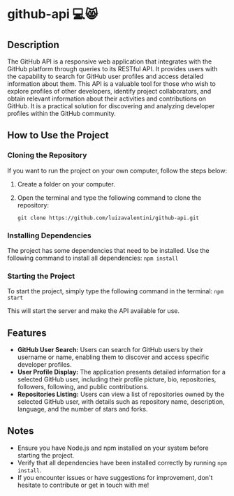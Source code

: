 # github-api 💻😸

## Description
The GitHub API is a responsive web application that integrates with the GitHub platform through queries to its RESTful API. It provides users with the capability to search for GitHub user profiles and access detailed information about them. This API is a valuable tool for those who wish to explore profiles of other developers, identify project collaborators, and obtain relevant information about their activities and contributions on GitHub. It is a practical solution for discovering and analyzing developer profiles within the GitHub community.

## How to Use the Project

### Cloning the Repository
If you want to run the project on your own computer, follow the steps below:

1. Create a folder on your computer.
2. Open the terminal and type the following command to clone the repository:

    ```
   git clone https://github.com/luizavalentini/github-api.git
   ```

### Installing Dependencies

The project has some dependencies that need to be installed. Use the following command to install all dependencies:
    ```
   npm install
    ```

### Starting the Project

To start the project, simply type the following command in the terminal:
    ```
   npm start
    ```

This will start the server and make the API available for use.

## Features

- **GitHub User Search:** Users can search for GitHub users by their username or name, enabling them to discover and access specific developer profiles.
- **User Profile Display:**  The application presents detailed information for a selected GitHub user, including their profile picture, bio, repositories, followers, following, and public contributions.
- **Repositories Listing:** Users can view a list of repositories owned by the selected GitHub user, with details such as repository name, description, language, and the number of stars and forks.

## Notes

- Ensure you have Node.js and npm installed on your system before starting the project.
- Verify that all dependencies have been installed correctly by running `npm install`.
- If you encounter issues or have suggestions for improvement, don't hesitate to contribute or get in touch with me!
